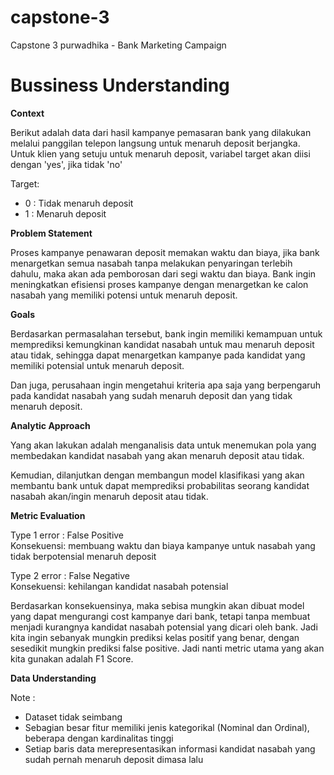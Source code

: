 # capstone-3
Capstone 3 purwadhika - Bank Marketing Campaign
# Bussiness Understanding
**Context**

Berikut adalah data dari hasil kampanye pemasaran bank yang dilakukan melalui panggilan telepon langsung untuk menaruh deposit berjangka. Untuk klien yang setuju untuk menaruh deposit, variabel target akan diisi dengan 'yes', jika tidak 'no'

Target: 
* 0 : Tidak menaruh deposit 
* 1 : Menaruh deposit



**Problem Statement**

Proses kampanye penawaran deposit memakan waktu dan biaya, jika bank menargetkan semua nasabah tanpa melakukan penyaringan terlebih dahulu, maka akan ada pemborosan dari segi waktu dan biaya. Bank ingin meningkatkan efisiensi proses kampanye dengan menargetkan ke calon nasabah yang memiliki potensi untuk menaruh deposit.


**Goals**

Berdasarkan permasalahan tersebut, bank ingin memiliki kemampuan untuk memprediksi kemungkinan kandidat nasabah untuk mau menaruh deposit atau tidak, sehingga dapat menargetkan kampanye pada kandidat yang memiliki potensial untuk menaruh deposit.

Dan juga, perusahaan ingin mengetahui kriteria apa saja yang berpengaruh pada kandidat nasabah yang sudah menaruh deposit dan yang tidak menaruh deposit. 


**Analytic Approach**

Yang akan lakukan adalah menganalisis data untuk menemukan pola yang membedakan kandidat nasabah yang akan menaruh deposit atau tidak.

Kemudian, dilanjutkan dengan membangun model klasifikasi yang akan membantu bank untuk dapat memprediksi probabilitas seorang kandidat nasabah akan/ingin menaruh deposit atau tidak.


**Metric Evaluation**

Type 1 error : False Positive  
Konsekuensi: membuang waktu dan biaya kampanye untuk nasabah yang tidak berpotensial menaruh deposit

Type 2 error : False Negative  
Konsekuensi: kehilangan kandidat nasabah potensial

Berdasarkan konsekuensinya, maka sebisa mungkin akan dibuat model yang dapat mengurangi cost kampanye dari bank, tetapi tanpa membuat menjadi kurangnya kandidat nasabah potensial yang dicari oleh bank. Jadi kita ingin sebanyak mungkin prediksi kelas positif yang benar, dengan sesedikit mungkin prediksi false positive. Jadi nanti metric utama yang akan kita gunakan adalah F1 Score.


**Data Understanding**

Note : 
- Dataset tidak seimbang
- Sebagian besar fitur memiliki jenis kategorikal (Nominal dan Ordinal), beberapa dengan kardinalitas tinggi
- Setiap baris data merepresentasikan informasi kandidat nasabah yang sudah pernah menaruh deposit dimasa lalu
